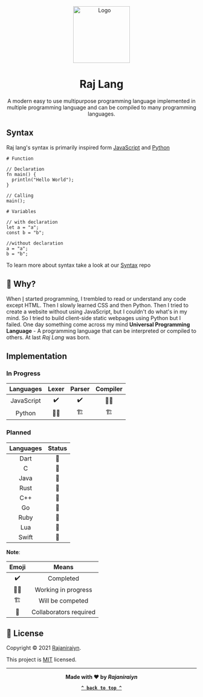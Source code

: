<div align="center">

<img src="https://avatars.githubusercontent.com/u/92216332?s=100&v=4" alt="Logo" width="150">

# Raj Lang

A modern easy to use multipurpose programming language implemented in multiple programming language and can be compiled to many programming languages.

</div>

## Syntax

Raj lang's syntax is primarily inspired form [JavaScript](https://en.wikipedia.org/wiki/JavaScript) and [Python](<https://en.wikipedia.org/wiki/Python_(programming_language)>)

```raj
# Function

// Declaration
fn main() {
  println("Hello World");
}

// Calling
main();

# Variables

// with declaration
let a = "a";
const b = "b";

//without declaration
a = "a";
b = "b";
```

To learn more about syntax take a look at our [Syntax](https://github.com/rajlang/Syntax) repo

## :thinking: Why?

When [I](https://github.com/Rajaniraiyn) started programming, I trembled to read or understand any code except HTML. Then I slowly learned CSS and then Python. Then I tried to create a website without using JavaScript, but I couldn't do what's in my mind. So I tried to build client-side static webpages using Python but I failed. One day something come across my mind **Universal Programming Language** - A programming language that can be interpreted or compiled to others. At last _Raj Lang_ was born.

## Implementation

### In Progress

| Languages  |       Lexer        |         Parser          |        Compiler         |
| :--------: | :----------------: | :---------------------: | :---------------------: |
| JavaScript | :heavy_check_mark: |   :heavy_check_mark:    |   :man_technologist:    |
|   Python   | :man_technologist: | :building_construction: | :building_construction: |

### Planned

| Languages |   Status    |
| :-------: | :---------: |
|   Dart    | :handshake: |
|     C     | :handshake: |
|   Java    | :handshake: |
|   Rust    | :handshake: |
|    C++    | :handshake: |
|    Go     | :handshake: |
|   Ruby    | :handshake: |
|    Lua    | :handshake: |
|   Swift   | :handshake: |

**Note**:

|          Emoji          |         Means          |
| :---------------------: | :--------------------: |
|   :heavy_check_mark:    |       Completed        |
|   :man_technologist:    |  Working in progress   |
| :building_construction: |    Will be competed    |
|       :handshake:       | Collaborators required |

## :scroll: License

Copyright © 2021 [Rajaniraiyn](https://github.com/Rajaniraiyn).

This project is [MIT](LICENSE) licensed.

<div align="center">
  
---

**Made with :heart: by _Rajaniraiyn_**

**[`^ back to top ^`](#)**

</div>
